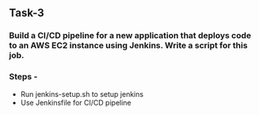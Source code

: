 ## Task-3
### Build a CI/CD pipeline for a new application that deploys code to an AWS EC2 instance using Jenkins. Write a script for this job.
### Steps -
* Run jenkins-setup.sh to setup jenkins
* Use Jenkinsfile for CI/CD pipeline 

